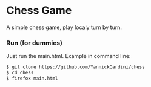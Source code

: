 # Chess Game


A simple chess game, play localy turn by turn.

### Run (for dummies)

Just run the main.html.
Example in command line: 
```sh
$ git clone https://github.com/YannickCardini/chess
$ cd chess
$ firefox main.html
```
